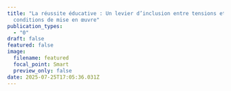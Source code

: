 ```yaml
---
title: "La réussite éducative : Un levier d’inclusion entre tensions et
  conditions de mise en œuvre"
publication_types:
  - "0"
draft: false
featured: false
image:
  filename: featured
  focal_point: Smart
  preview_only: false
date: 2025-07-25T17:05:36.031Z
---
```


